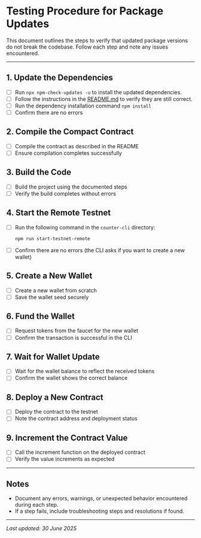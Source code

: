 # Testing Procedure for Package Updates

This document outlines the steps to verify that updated package versions do not break the codebase. Follow each step and note any issues encountered.

---

## 1. Update the Dependencies

- [ ] Run `npx npm-check-updates -u` to install the updated dependencies.
- [ ] Follow the instructions in the [README.md](./README.md) to verify they are still correct.
- [ ] Run the dependency installation command `npm install`
- [ ] Confirm there are no errors

## 2. Compile the Compact Contract

- [ ] Compile the contract as described in the README
- [ ] Ensure compilation completes successfully

## 3. Build the Code

- [ ] Build the project using the documented steps
- [ ] Verify the build completes without errors

## 4. Start the Remote Testnet

- [ ] Run the following command in the `counter-cli` directory:
  ```sh
  npm run start-testnet-remote
  ```
- [ ] Confirm there are no errors (the CLI asks if you want to create a new wallet)

## 5. Create a New Wallet

- [ ] Create a new wallet from scratch
- [ ] Save the wallet seed securely

## 6. Fund the Wallet

- [ ] Request tokens from the faucet for the new wallet
- [ ] Confirm the transaction is successful in the CLI

## 7. Wait for Wallet Update

- [ ] Wait for the wallet balance to reflect the received tokens
- [ ] Confirm the wallet shows the correct balance

## 8. Deploy a New Contract

- [ ] Deploy the contract to the testnet
- [ ] Note the contract address and deployment status

## 9. Increment the Contract Value

- [ ] Call the increment function on the deployed contract
- [ ] Verify the value increments as expected

---

## Notes

- Document any errors, warnings, or unexpected behavior encountered during each step.
- If a step fails, include troubleshooting steps and resolutions if found.

---

_Last updated: 30 June 2025_
